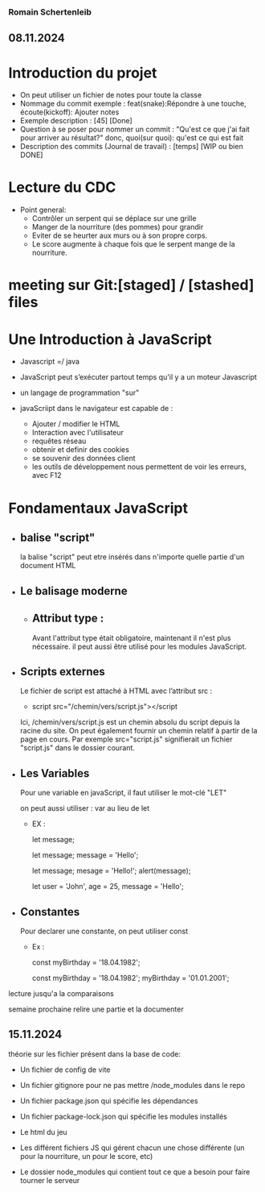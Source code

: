 ### Romain Schertenleib

## 08.11.2024

# Introduction du projet

- On peut utiliser un fichier de notes pour toute la classe
- Nommage du commit exemple : feat(snake):Répondre à une touche, écoute(kickoff): Ajouter notes
- Exemple description : [45] [Done]
- Question à se poser pour nommer un commit : "Qu'est ce que j'ai fait pour arriver au résultat?" donc, quoi(sur quoi): qu'est ce qui est fait
- Description des commits (Journal de travail) : [temps] [WIP ou bien DONE]

# Lecture du CDC 

- Point general:
    - Contrôler un serpent qui se déplace sur une grille
    - Manger de la nourriture (des pommes) pour grandir
    - Eviter de se heurter aux murs ou à son propre corps. 
    - Le score augmente à chaque fois que le serpent mange de la nourriture.

# meeting sur Git:[staged] / [stashed] files


# Une Introduction à JavaScript

- Javascript =/  java 
- JavaScript peut s’exécuter partout temps qu'il y a un moteur Javascript
- un langage de programmation "sur" 

- javaScriipt dans le navigateur est capable de :
    - Ajouter / modifier le HTML
    - Interaction avec l'utilisateur 
    - requêtes réseau 
    - obtenir et definir des cookies
    - se souvenir des données client 
    - les outils de développement nous permettent de voir les erreurs, avec F12

# Fondamentaux JavaScript 

- balise "script" 
    - 
    la balise "script" peut etre insérés dans n'importe quelle partie d'un document HTML 

- Le balisage moderne 
    -
    
    - Attribut type : 
        - 
        Avant l'attribut type était obligatoire, maintenant il n'est plus nécessaire.
        il peut aussi être utilisé pour les modules JavaScript.

- Scripts externes 
    - 
    Le fichier de script est attaché à HTML avec l’attribut src :

    - script src="/chemin/vers/script.js"></script
        
    Ici, /chemin/vers/script.js est un chemin absolu du script depuis la racine du site. On peut également fournir un chemin relatif à partir de la page en cours. Par exemple src="script.js" signifierait un fichier "script.js" dans le dossier courant.

- Les Variables 
    -
    Pour une variable en javaScript, il faut utiliser le mot-clé "LET"

    on peut aussi utiliser : var au lieu de let
    
    - EX :

        let message;

        let message; message = 'Hello';

        let message; mesage = 'Hello!'; alert(message);

        let user = 'John', age = 25, message = 'Hello';

- Constantes 
    - 
    Pour declarer une constante, on peut utiliser const

    - Ex :

        const myBirthday = '18.04.1982';

        const myBirthday = '18.04.1982'; myBirthday = '01.01.2001';

lecture jusqu'a la comparaisons 

semaine prochaine relire une partie et la documenter

## 15.11.2024
 
théorie sur les fichier présent dans la base de code:

- Un fichier de config de vite

- Un fichier gitignore pour ne pas mettre /node_modules dans le repo

- Un fichier package.json qui spécifie les dépendances

- Un fichier package-lock.json qui spécifie les modules installés

- Le html du jeu

- Les différent fichiers JS qui gérent chacun une chose différente (un pour la nourriture, un pour le score, etc)

- Le dossier node_modules qui contient tout ce que a besoin pour faire tourner le serveur
 